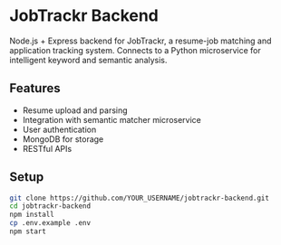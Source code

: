 # JobTrackr Backend

Node.js + Express backend for JobTrackr, a resume-job matching and application tracking system. Connects to a Python microservice for intelligent keyword and semantic analysis.

## Features
- Resume upload and parsing
- Integration with semantic matcher microservice
- User authentication
- MongoDB for storage
- RESTful APIs

## Setup

```bash
git clone https://github.com/YOUR_USERNAME/jobtrackr-backend.git
cd jobtrackr-backend
npm install
cp .env.example .env
npm start
